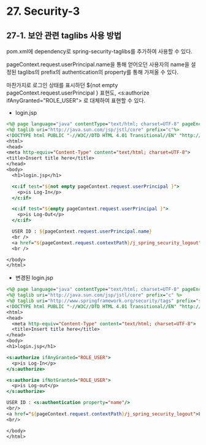 # 27. Security-3

## 27-1. 보안 관련 taglibs 사용 방법

pom.xml에 dependency로 spring-security-taglibs를 추가하여 사용할 수 있다.

pageContext.request.userPrincipal.name을 통해 얻어오던 사용자의 name을 설정된 taglibs의 prefix의 authentication의 property를 통해 가져올 수 있다. 

마찬가지로 로그인 상태를 표시하던 ${not empty pageContext.request.userPrincipal } 표현도, \<s:authorize ifAnyGranted="ROLE_USER"> 로 대체하여 표현할 수 있다.

* login.jsp

```jsp
<%@ page language="java" contentType="text/html; charset=UTF-8" pageEncoding="UTF-8"%>
<%@ taglib uri="http://java.sun.com/jsp/jstl/core" prefix="c"%>
<!DOCTYPE html PUBLIC "-//W3C//DTD HTML 4.01 Transitional//EN" "http://www.w3.org/TR/html4/loose.dtd">
<html>
<head>
<meta http-equiv="Content-Type" content="text/html; charset=UTF-8">
<title>Insert title here</title>
</head>
<body>
  <h1>login.jsp</h1>

  <c:if test="${not empty pageContext.request.userPrincipal }">
    <p>is Log-In</p>
  </c:if>

  <c:if test="${empty pageContext.request.userPrincipal }">
    <p>is Log-Out</p>
  </c:if>

  USER ID : ${pageContext.request.userPrincipal.name}
  <br />
  <a href="${pageContext.request.contextPath}/j_spring_security_logout">Log Out</a>
  <br />

</body>
</html>
```

* 변경된 login.jsp

```jsp
<%@ page language="java" contentType="text/html; charset=UTF-8" pageEncoding="UTF-8" %>
<%@ taglib uri="http://java.sun.com/jsp/jstl/core" prefix="c" %>
<%@ taglib uri="http://www.springframework.org/security/tags" prefix="s" %>
<!DOCTYPE html PUBLIC "-//W3C//DTD HTML 4.01 Transitional//EN" "http://www.w3.org/TR/html4/loose.dtd">
<html>
<head>
  <meta http-equiv="Content-Type" content="text/html; charset=UTF-8">
  <title>Insert title here</title>
</head>
<body>
<h1>login.jsp</h1>

<s:authorize ifAnyGranted="ROLE_USER">
  <p>is Log-In</p>
</s:authorize>

<s:authorize ifNotGranted="ROLE_USER">
  <p>is Log-out</p>
</s:authorize>

USER ID : <s:authentication property="name"/>
<br/>
<a href="${pageContext.request.contextPath}/j_spring_security_logout">Log Out</a>
<br/>

</body>
</html>
```